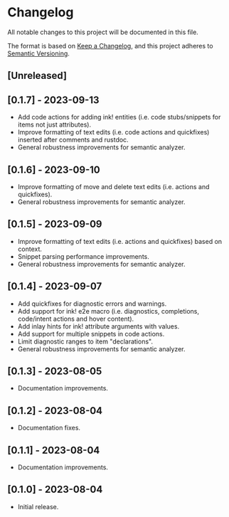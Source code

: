 # Changelog

All notable changes to this project will be documented in this file.

The format is based on [Keep a Changelog](https://keepachangelog.com/en/1.0.0/),
and this project adheres to [Semantic Versioning](https://semver.org/spec/v2.0.0.html).

## [Unreleased]

## [0.1.7] - 2023-09-13

- Add code actions for adding ink! entities (i.e. code stubs/snippets for items not just attributes).
- Improve formatting of text edits (i.e. code actions and quickfixes) inserted after comments and rustdoc.
- General robustness improvements for semantic analyzer.

## [0.1.6] - 2023-09-10

- Improve formatting of move and delete text edits (i.e. actions and quickfixes).
- General robustness improvements for semantic analyzer.

## [0.1.5] - 2023-09-09

- Improve formatting of text edits (i.e. actions and quickfixes) based on context.
- Snippet parsing performance improvements.
- General robustness improvements for semantic analyzer.

## [0.1.4] - 2023-09-07

- Add quickfixes for diagnostic errors and warnings.
- Add support for ink! e2e macro (i.e. diagnostics, completions, code/intent actions and hover content).
- Add inlay hints for ink! attribute arguments with values.
- Add support for multiple snippets in code actions.
- Limit diagnostic ranges to item "declarations".
- General robustness improvements for semantic analyzer.

## [0.1.3] - 2023-08-05

- Documentation improvements.

## [0.1.2] - 2023-08-04

- Documentation fixes.

## [0.1.1] - 2023-08-04

- Documentation improvements.

## [0.1.0] - 2023-08-04

- Initial release.
